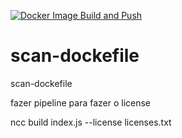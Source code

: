 [![Docker Image Build and Push](https://github.com/joao-pedro-rdo/scan-dockerfile/actions/workflows/build.yml/badge.svg?branch=develop)](https://github.com/joao-pedro-rdo/scan-dockerfile/actions/workflows/build.yml)

# scan-dockefile
scan-dockefile

fazer pipeline para fazer o license


ncc build index.js --license licenses.txt